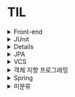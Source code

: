 # TIL

<details>
    <summary>Front-end</summary>
    <ul>
        <li>
            <details>
                <summary>Vue</summary>
                <ul>
                    <li><a href="Front-end/vue.md#lifecycle">라이프사이클</a></li>
                </ul>
            </details>
        </li>
    </ul>
</details>
<details>
    <summary>JUnit</summary>
    <ul>
        <li><a></li>
    </ul>
</details>
<details>
    <summary>Java</summary>
    <ul>
        <li>
            <details>
                <summary>Java의 정석</summary>
                <ul>
                    <li><a href="Java/Java의정석.md#iteration">반복문</a></li>
                    <li><a href="Java/Java의정석.md#array">배열</a></li>
                    <li><a href="Java/Java의정석.md#object-oriented-programming">객체지향프로그래밍</a></li>
                    <li><a href="Java/Java의정석.md#exception-handling">예외처리(exception handling)</a></li>
                </ul>
            </details>
        </li>
        <li>
            <details>
                <summary>객체 지향 프로그래밍</summary>
                <ul>
                    <li><a href="Java/객체지향프로그래밍.md#polymorphism">다형성</a></li>
                </ul>
            </details>
        </li>
    </ul>
</details>
<details>
    <summary>JPA</summary>
    <ul>
        <li>
            <a href="JPA/Spring_Boot+Multiple_Schema.md#Spring_Boot+Multiple_Schema">
                Spring Boot + Multiple Schema
            </a>
        </li>
    </ul>
</details>
<details>
    <summary>VCS</summary>
    <ul>
        <li><a href="VCS/git.md#git-account-in-terminal">Terminal에서 현재 계정 확인하기</a></li>
    </ul>
</details>
<details>
    <summary>객체 지향 프로그래밍</summary>
    <ul>
        <li>
            <a href="OOP/미분류.md">미분류...⭐️</a>
        </li>
        <li>
            <details>
                <summary>JAVA 객체지향 디자인패턴</summary>
                <ul>
                    <li><a href="OOP/JAVA객체지향디자인패턴.md#object-oriented-principle">객체지향 원리</a></li>
                </ul>
            </details>
        </li>
        <li>
            <a href="OOP/SOLID.md">객체 지향 설계의 5가지 원칙(SOLID)</a>
        </li>
    </ul>
</details>
<details>
    <summary>Spring</summary>
    <ul>
        <li><a href="Spring/미분류.md">미분류...🤔</a></li>
        <li><a href="Spring/BeanDefinition.md">BeanDefinition - 스프링 빈 설정 메타 정보</a></li>
        <li><a href="Spring/BeanFactory_ApplicationContext.md">BeanFactory, ApplicationContext</a></li>
        <li><a href="Spring/Build_Tool.md">Build Tool</a></li>
        <li><a href="Spring/IoC_DI_Container.md">IoC, DI, 컨테이너</a></li>
        <li><a href="Spring/spring_bean_lookup.md">스프링 빈 조회</a></li>
        <li><a href="Spring/singleton_container.md">싱글톤 컨테이너</a></li>
        <li><a href="Spring/component_scan.md">컴포넌트 스캔</a></li>
        <li><a href="Spring/automatic_dependency_injection.md">의존관계 자동 주입</a></li>
    </ul>
</details>
<details>
    <summary>미분류</summary>
    <ul>
        <li><a href="미분류/framework_library.md">프레임워크, 라이브러리</a></li>
    </ul>
</details>
